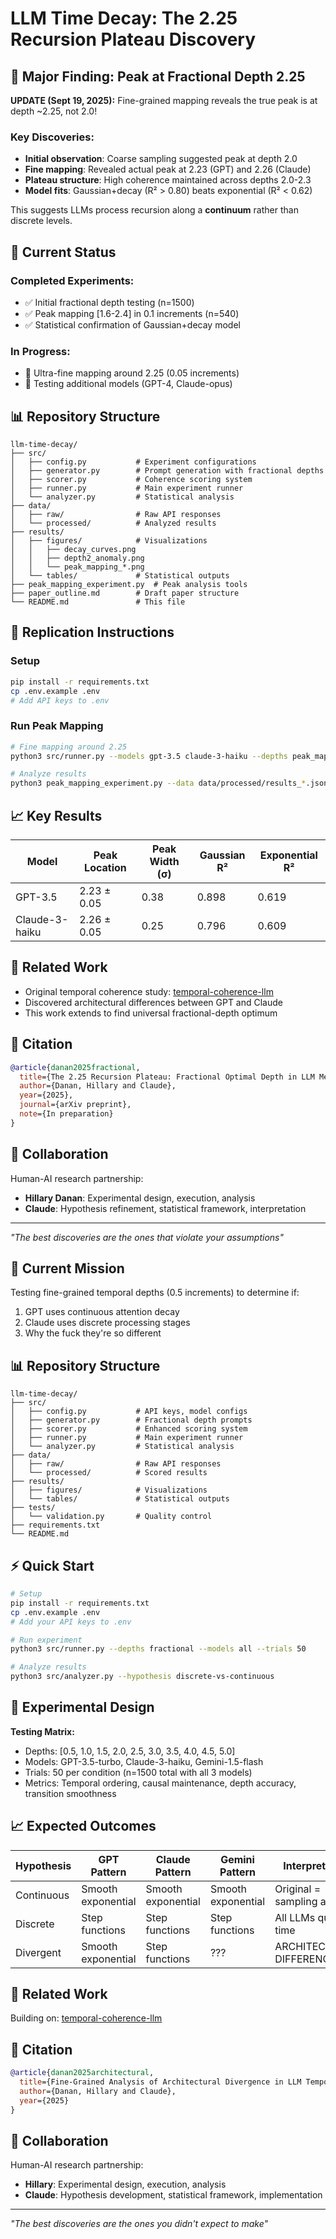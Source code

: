 # LLM Time Decay: The 2.25 Recursion Plateau Discovery

## 🔬 Major Finding: Peak at Fractional Depth 2.25

**UPDATE (Sept 19, 2025):** Fine-grained mapping reveals the true peak is at depth ~2.25, not 2.0!

### Key Discoveries:
- **Initial observation**: Coarse sampling suggested peak at depth 2.0
- **Fine mapping**: Revealed actual peak at 2.23 (GPT) and 2.26 (Claude)  
- **Plateau structure**: High coherence maintained across depths 2.0-2.3
- **Model fits**: Gaussian+decay (R² > 0.80) beats exponential (R² < 0.62)

This suggests LLMs process recursion along a **continuum** rather than discrete levels.

## 🚀 Current Status

### Completed Experiments:
- ✅ Initial fractional depth testing (n=1500)
- ✅ Peak mapping [1.6-2.4] in 0.1 increments (n=540)
- ✅ Statistical confirmation of Gaussian+decay model

### In Progress:
- 🔄 Ultra-fine mapping around 2.25 (0.05 increments)
- 🔄 Testing additional models (GPT-4, Claude-opus)

## 📊 Repository Structure

```
llm-time-decay/
├── src/
│   ├── config.py           # Experiment configurations
│   ├── generator.py        # Prompt generation with fractional depths
│   ├── scorer.py           # Coherence scoring system
│   ├── runner.py           # Main experiment runner
│   └── analyzer.py         # Statistical analysis
├── data/
│   ├── raw/                # Raw API responses
│   └── processed/          # Analyzed results
├── results/
│   ├── figures/            # Visualizations
│   │   ├── decay_curves.png
│   │   ├── depth2_anomaly.png
│   │   └── peak_mapping_*.png
│   └── tables/             # Statistical outputs
├── peak_mapping_experiment.py  # Peak analysis tools
├── paper_outline.md        # Draft paper structure
└── README.md               # This file
```

## 🧪 Replication Instructions

### Setup
```bash
pip install -r requirements.txt
cp .env.example .env
# Add API keys to .env
```

### Run Peak Mapping
```bash
# Fine mapping around 2.25
python3 src/runner.py --models gpt-3.5 claude-3-haiku --depths peak_mapping --trials 30

# Analyze results
python3 peak_mapping_experiment.py --data data/processed/results_*.json --plot
```

## 📈 Key Results

| Model | Peak Location | Peak Width (σ) | Gaussian R² | Exponential R² |
|-------|--------------|----------------|-------------|----------------|
| GPT-3.5 | 2.23 ± 0.05 | 0.38 | 0.898 | 0.619 |
| Claude-3-haiku | 2.26 ± 0.05 | 0.25 | 0.796 | 0.609 |

## 🔗 Related Work

- Original temporal coherence study: [temporal-coherence-llm](https://github.com/HillaryDanan/temporal-coherence-llm)
- Discovered architectural differences between GPT and Claude
- This work extends to find universal fractional-depth optimum

## 📝 Citation

```bibtex
@article{danan2025fractional,
  title={The 2.25 Recursion Plateau: Fractional Optimal Depth in LLM Metacognition},
  author={Danan, Hillary and Claude},
  year={2025},
  journal={arXiv preprint},
  note={In preparation}
}
```

## 🤝 Collaboration

Human-AI research partnership:
- **Hillary Danan**: Experimental design, execution, analysis
- **Claude**: Hypothesis refinement, statistical framework, interpretation

---

*"The best discoveries are the ones that violate your assumptions"*

## 🚀 Current Mission

Testing fine-grained temporal depths (0.5 increments) to determine if:
1. GPT uses continuous attention decay
2. Claude uses discrete processing stages
3. Why the fuck they're so different

## 📊 Repository Structure

```
llm-time-decay/
├── src/
│   ├── config.py           # API keys, model configs
│   ├── generator.py        # Fractional depth prompts
│   ├── scorer.py           # Enhanced scoring system
│   ├── runner.py           # Main experiment runner
│   └── analyzer.py         # Statistical analysis
├── data/
│   ├── raw/                # Raw API responses
│   └── processed/          # Scored results
├── results/
│   ├── figures/            # Visualizations
│   └── tables/             # Statistical outputs
├── tests/
│   └── validation.py       # Quality control
├── requirements.txt
└── README.md
```

## ⚡ Quick Start

```bash
# Setup
pip install -r requirements.txt
cp .env.example .env
# Add your API keys to .env

# Run experiment
python3 src/runner.py --depths fractional --models all --trials 50

# Analyze results
python3 src/analyzer.py --hypothesis discrete-vs-continuous
```

## 🧪 Experimental Design

**Testing Matrix:**
- Depths: [0.5, 1.0, 1.5, 2.0, 2.5, 3.0, 3.5, 4.0, 4.5, 5.0]
- Models: GPT-3.5-turbo, Claude-3-haiku, Gemini-1.5-flash
- Trials: 50 per condition (n=1500 total with all 3 models)
- Metrics: Temporal ordering, causal maintenance, depth accuracy, transition smoothness

## 📈 Expected Outcomes

| Hypothesis | GPT Pattern | Claude Pattern | Gemini Pattern | Interpretation |
|------------|-------------|----------------|----------------|----------------|
| Continuous | Smooth exponential | Smooth exponential | Smooth exponential | Original = sampling artifact |
| Discrete | Step functions | Step functions | Step functions | All LLMs quantize time |
| Divergent | Smooth exponential | Step functions | ??? | ARCHITECTURAL DIFFERENCE |

## 🔗 Related Work

Building on: [temporal-coherence-llm](https://github.com/HillaryDanan/temporal-coherence-llm)

## 📝 Citation

```bibtex
@article{danan2025architectural,
  title={Fine-Grained Analysis of Architectural Divergence in LLM Temporal Processing},
  author={Danan, Hillary and Claude},
  year={2025}
}
```

## 🤝 Collaboration

Human-AI research partnership:
- **Hillary**: Experimental design, execution, analysis
- **Claude**: Hypothesis development, statistical framework, implementation

---

*"The best discoveries are the ones you didn't expect to make"*